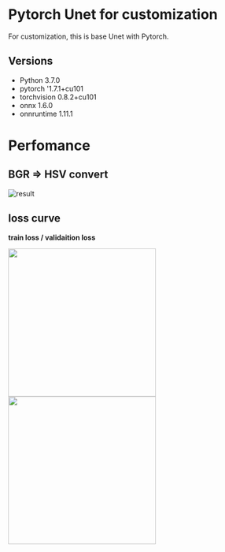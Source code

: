 # Pytorch Unet for customization

For customization, this is base Unet with Pytorch.

## Versions
- Python 3.7.0
- pytorch '1.7.1+cu101
- torchvision 0.8.2+cu101
- onnx 1.6.0
- onnruntime 1.11.1


# Perfomance


## BGR => HSV convert

![result](https://user-images.githubusercontent.com/48679574/171917937-988ece0b-05a0-4f9e-a8d2-428aef5b51ba.png)


## loss curve

<b>train loss / validaition loss</b>

<img src="https://user-images.githubusercontent.com/48679574/171917264-0676a829-f4db-41d9-9166-6312d5c1d849.png" width="300px"><img src="https://user-images.githubusercontent.com/48679574/171917273-e30a8c3e-a6b1-4c36-b448-737b10ef0e41.png" width="300px">



